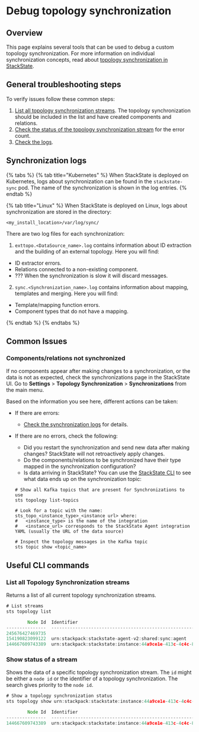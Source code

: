 # Debug topology synchronization

## Overview

This page explains several tools that can be used to debug a custom topology synchronization. For more information on individual synchronization concepts, read about [topology synchronization in StackState](topology_synchronization.md).

## General troubleshooting steps

To verify issues follow these common steps:

1. [List all topology synchronization streams](debugging_topology_synchronization.md#list-all-topology-synchronization-streams). The topology synchronization should be included in the list and have created components and relations.
2. [Check the status of the topology synchronization stream](debugging_topology_synchronization.md#show-status-of-a-stream) for the error count. 
3. [Check the logs](#synchronization-logs).

## Synchronization logs

{% tabs %}
{% tab title="Kubernetes" %}
When StackState is deployed on Kubernetes, logs about synchronization can be found in the `stackstate-sync` pod. The name of the synchronization is shown in the log entries.
{% endtab %}

{% tab title="Linux" %}
When StackState is deployed on Linux, logs about synchronization are stored in the directory:

`<my_install_location>/var/log/sync/`

There are two log files for each synchronization:

1. `exttopo.<DataSource_name>.log` contains information about ID extraction and the building of an external topology. Here you will find:
  * ID extractor errors.
  * Relations connected to a non-existing component.
  * ??? When the synchronization is slow it will discard messages.

2. `sync.<Synchronization_name>.log` contains information about mapping, templates and merging. Here you will find:
  * Template/mapping function errors.
  * Component types that do not have a mapping.

{% endtab %}
{% endtabs %}

## Common Issues

### Components/relations not synchronized

If no components appear after making changes to a synchronization, or the data is not as expected, check the synchronizations page in the StackState UI. Go to **Settings** > **Topology Synchronization** > **Synchronizations** from the main menu.

Based on the information you see here, different actions can be taken:

* If there are errors:
  * [Check the synchronization logs](#synchronization-logs) for details.
* If there are no errors, check the following:
  * Did you restart the synchronization and send new data after making changes? StackState will not retroactively apply changes.
  * Do the components/relations to be synchronized have their type mapped in the synchronization configuration?
  * Is data arriving in StackState? You can use the [StackState CLI](/setup/installation/cli-install.md) to see what data ends up on the synchronization topic:

  ```
  # Show all Kafka topics that are present for Synchronizations to use
  sts topology list-topics
  
  # Look for a topic with the name: sts_topo_<instance_type>_<instance url> where:
  #   <instance_type> is the name of the integration 
  #   <instance_url> corresponds to the StackState Agent integration YAML (usually the URL of the data source)

  # Inspect the topology messages in the Kafka topic
  sts topic show <topic_name>
  ```
  

## Useful CLI commands

### List all Topology Synchronization streams

Returns a list of all current topology synchronization streams.

```javascript
# List streams
sts topology list

        Node Id  Identifier                                                                               Status      Created Components    Deleted Components    Created Relations    Deleted Relations    Errors
---------------  ---------------------------------------------------------------------------------------  --------  --------------------  --------------------  -------------------  -------------------  --------
245676427469735                                                                                           Running                      0                     0                    0                    0         0
154190823099122  urn:stackpack:stackstate-agent-v2:shared:sync:agent                                      Running                 761818                763870              1517959              1519490         0
144667609743389  urn:stackpack:stackstate:instance:44a9ce1e-413c-4c4c-819d-2095c1229dda:sync:stackstate   Running                  13599                  5496                    0                    0       329
```

### Show status of a stream 

Shows the data of a specific topology synchronization stream. The `id` might be either a `node id` or the identifier of a topology synchronization. The search gives priority to the `node id`.

```javascript
# Show a topology synchronization status
sts topology show urn:stackpack:stackstate:instance:44a9ce1e-413c-4c4c-819d-2095c1229dda:sync:stackstate

        Node Id  Identifier                                                                               Status      Created Components    Deleted Components    Created Relations    Deleted Relations    Errors
---------------  ---------------------------------------------------------------------------------------  --------  --------------------  --------------------  -------------------  -------------------  --------
144667609743389  urn:stackpack:stackstate:instance:44a9ce1e-413c-4c4c-819d-2095c1229dda:sync:stackstate   Running                  13599                  5496                    0                    0       329
```
